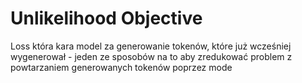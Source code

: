 
# Unlikelihood Objective

Loss która kara model za generowanie tokenów, które już wcześniej wygenerował - jeden ze sposobów na to aby zredukować problem z powtarzaniem generowanych tokenów poprzez mode